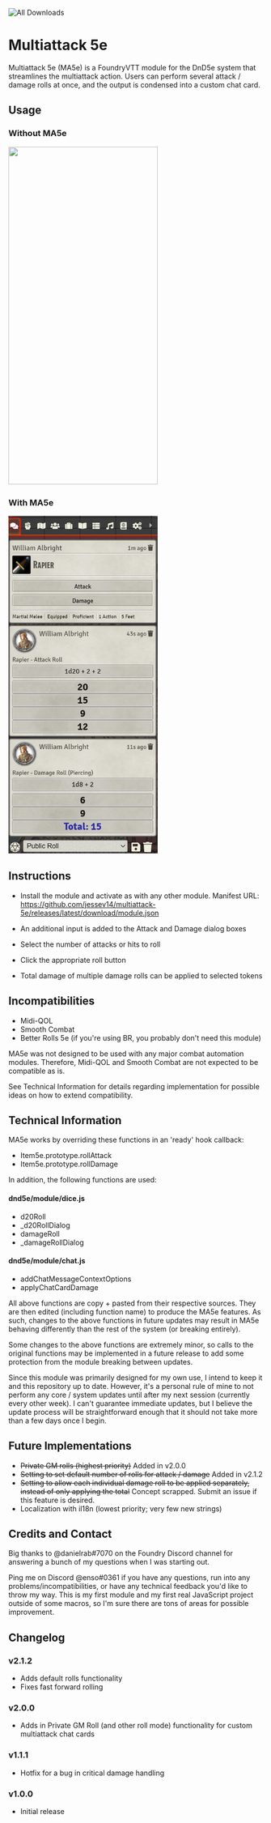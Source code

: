 ![All Downloads](https://img.shields.io/github/downloads/jessev14/Multiattack-5e/total?style=for-the-badge)

# Multiattack 5e

Multiattack 5e (MA5e) is a FoundryVTT module for the DnD5e system that streamlines the multiattack action.
Users can perform several attack / damage rolls at once, and the output is condensed into a custom chat card.

## Usage

### Without MA5e 

<img src="/img/default.gif" width="295" height="667"/>

### With MA5e
<img src="/img/package-preview.png" width="295" height="667"/>

## Instructions

* Install the module and activate as with any other module. Manifest URL: https://github.com/jessev14/multiattack-5e/releases/latest/download/module.json

* An additional input is added to the Attack and Damage dialog boxes
* Select the number of attacks or hits to roll
* Click the appropriate roll button
* Total damage of multiple damage rolls can be applied to selected tokens

## Incompatibilities

* Midi-QOL
* Smooth Combat
* Better Rolls 5e (if you're using BR, you probably don't need this module)

MA5e was not designed to be used with any major combat automation modules. Therefore, Midi-QOL and Smooth Combat are not expected to be compatible as is.

See Technical Information for details regarding implementation for possible ideas on how to extend compatibility.

## Technical Information

MA5e works by overriding these functions in an 'ready' hook callback:
* Item5e.prototype.rollAttack
* Item5e.prototype.rollDamage

In addition, the following functions are used:
#### dnd5e/module/dice.js
* d20Roll
* _d20RollDialog
* damageRoll
* _damageRollDialog
#### dnd5e/module/chat.js
* addChatMessageContextOptions
* applyChatCardDamage

All above functions are copy + pasted from their respective sources.
They are then edited (including function name) to produce the MA5e features. As such, changes to the above functions in future updates may result in MA5e behaving differently than the rest of the system (or breaking entirely).

Some changes to the above functions are extremely minor, so calls to the original functions may be implemented in a future release to add some protection from the module breaking between updates.

Since this module was primarily designed for my own use, I intend to keep it and this repository up to date. However, it's a personal rule of mine to not perform any core / system updates until after my next session (currently every other week). I can't guarantee immediate updates, but I believe the update process will be straightforward enough that it should not take more than a few days once I begin.

## Future Implementations 

* ~~Private GM rolls (highest priority)~~ Added in v2.0.0
* ~~Setting to set default number of rolls for attack / damage~~ Added in v2.1.2
* ~~Setting to allow each individual damage roll to be applied separately, instead of only applying the total~~ Concept scrapped. Submit an issue if this feature is desired.
* Localization with il18n (lowest priority; very few new strings)

## Credits and Contact

Big thanks to @danielrab#7070 on the Foundry Discord channel for answering a bunch of my questions when I was starting out.

Ping me on Discord @enso#0361 if you have any questions, run into any problems/incompatibilities, or have any technical feedback you'd like to throw my way. This is my first module and my first real JavaScript project outside of some macros, so I'm sure there are tons of areas for possible improvement.

## Changelog
### v2.1.2
* Adds default rolls functionality
* Fixes fast forward rolling
### v2.0.0
* Adds in Private GM Roll (and other roll mode) functionality for custom multiattack chat cards
### v1.1.1
* Hotfix for a bug in critical damage handling
### v1.0.0
* Initial release
